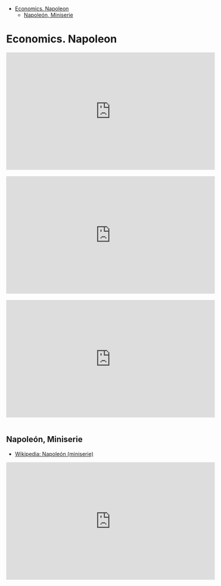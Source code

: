 <!-- MarkdownTOC -->

- [Economics. Napoleon](#economics-napoleon)
    - [Napoleón, Miniserie](#napoleón-miniserie)

<!-- /MarkdownTOC -->

# Economics. Napoleon

<div class="container">
<iframe width="560" height="315" src="https://www.youtube.com/embed/videoseries?list=PLr63Sm7B16YkAQ0kX0TRDwN1dii3vvV4o" frameborder="0" allowfullscreen class="video"></iframe>
</div>
<br/>

<div class="container">
<iframe width="560" height="315" src="https://www.youtube.com/embed/videoseries?list=PLr63Sm7B16Yl0vGZJTwJJCYTGB4aRFL3k" frameborder="0" allowfullscreen class="video"></iframe>
</div>
<br/>

<div class="container">
<iframe width="560" height="315" src="https://www.youtube.com/embed/videoseries?list=PLr63Sm7B16Yke6cpGDCxXpMMG7keMan-c" frameborder="0" allowfullscreen class="video"></iframe>
</div>
<br/>

## Napoleón, Miniserie
- [Wikipedia: Napoleón (miniserie)](https://es.wikipedia.org/wiki/Napole%C3%B3n_(miniserie))

<div class="container">
<iframe width="560" height="315" src="https://www.youtube.com/embed/videoseries?list=PLr63Sm7B16Ym6_CgbzsgGOVHQ7X1nqMBj" frameborder="0" allowfullscreen class="video"></iframe>
</div>
<br/>